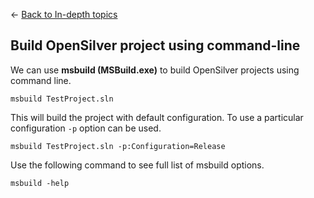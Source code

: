 ← [Back to In-depth topics](/docs/9/93)
## Build OpenSilver project using command-line


We can use **msbuild (MSBuild.exe)** to build OpenSilver projects using command line.

```
msbuild TestProject.sln
```

This will build the project with default configuration. To use a particular configuration `-p` option can be used.

```
msbuild TestProject.sln -p:Configuration=Release
```

Use the following command to see full list of msbuild options.

```
msbuild -help
```